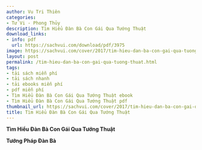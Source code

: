 ```yaml
---
author: Vu Tri Thiên
categories:
- Tử Vi - Phong Thủy
description: Tìm Hiểu Đàn Bà Con Gái Qua Tướng Thuật
download_links:
- info: pdf
  url: https://sachvui.com/download/pdf/3975
image: https://sachvui.com/cover/2017/tim-hieu-dan-ba-con-gai-qua-tuong-thuat.jpg
layout: post
permalink: /tim-hieu-dan-ba-con-gai-qua-tuong-thuat.html
tags:
- tải sách miễn phí
- tải sách nhanh
- tải ebooks miễn phí
- pdf miễn phí
- Tìm Hiểu Đàn Bà Con Gái Qua Tướng Thuật ebook
- Tìm Hiểu Đàn Bà Con Gái Qua Tướng Thuật pdf
thumbnail_url: https://sachvui.com/cover/2017/tim-hieu-dan-ba-con-gai-qua-tuong-thuat.jpg
title: Tìm Hiểu Đàn Bà Con Gái Qua Tướng Thuật
---
```


 <div class="item-desc text-justify"> <p><strong>Tìm Hiểu Đàn Bà Con Gái Qua Tướng Thuật</strong></p><p><strong>Tướng Pháp Đàn Bà </strong></p> </div>